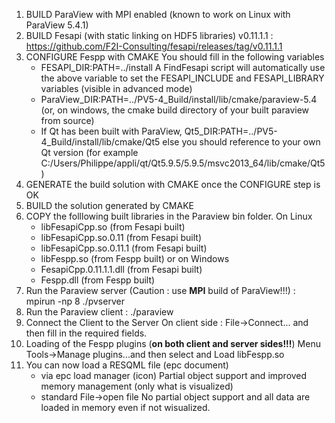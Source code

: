 1. BUILD ParaView with MPI enabled (known to work on Linux with ParaView 5.4.1)
2. BUILD Fesapi (with static linking on HDF5 libraries) v0.11.1.1 : https://github.com/F2I-Consulting/fesapi/releases/tag/v0.11.1.1
3. CONFIGURE Fespp with CMAKE
You should fill in the following variables
   * FESAPI_DIR:PATH=../install
A FindFesapi script will automatically use the above variable to set the FESAPI_INCLUDE and FESAPI_LIBRARY variables (visible in advanced mode)
   * ParaView_DIR:PATH=../PV5-4_Build/install/lib/cmake/paraview-5.4 (or, on windows, the cmake build directory of your built paraview from source)
   * If Qt has been built with ParaView, Qt5_DIR:PATH=../PV5-4_Build/install/lib/cmake/Qt5 else you should reference to your own Qt version (for example C:/Users/Philippe/appli/qt/Qt5.9.5/5.9.5/msvc2013_64/lib/cmake/Qt5)
4. GENERATE the build solution with CMAKE once the CONFIGURE step is OK
5. BUILD the solution generated by CMAKE
6. COPY the folllowing built libraries in the Paraview bin folder. On Linux
   * <span>libFesapiCpp.so</span> (from Fesapi built)
   * libFesapiCpp.so.0.11 (from Fesapi built)
   * libFesapiCpp.so.0.11.1 (from Fesapi built)
   * <span>libFespp.so</span> (from Fespp built)
or on Windows
   * <span>FesapiCpp.0.11.1.1.dll</span> (from Fesapi built)
   * <span>Fespp.dll</span> (from Fespp built)
7. Run the Paraview server (Caution : use **MPI** build of ParaView!!!) : mpirun -np 8 ./pvserver
8. Run the Paraview client : ./paraview
9. Connect the Client to the Server
On client side : File->Connect...  and then fill in the required fields.
10. Loading of the Fespp plugins (**on both client and server sides!!!**)
Menu Tools->Manage plugins...and then select and Load <span>libFespp.so</span>
11. You can now load a RESQML file (epc document)
    * via epc load manager (icon)
Partial object support and improved memory management (only what is visualized)
    * standard File->open file
No partial object support and all data are loaded in memory even if not wisualized.

